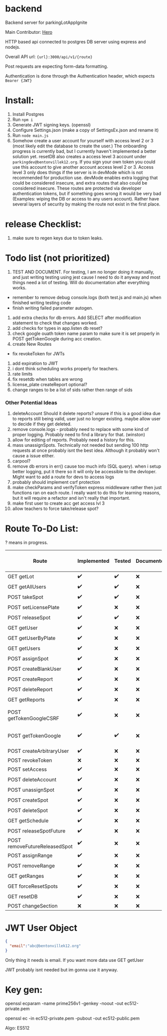 # backend

Backend server for parkingLotAppIgnite

Main Contributor: [Hero](https://github.com/TheHeroBrine422)

HTTP based api connected to postgres DB server using express and nodejs.

Overall API url: `{url}:3000/api/v1/{route}`

Post requests are expecting form-data formatting.

Authentication is done through the Authentication header, which expects `Bearer {JWT}`

# Install:

1. Install Postgres
2. Run `npm i`
3. Generate JWT signing keys. (openssl)
4. Configure Settings.json (make a copy of SettingsEx.json and rename it)
5. Run `node main.js`
6. Somehow create a user account for yourself with access level 2 or 3 (most likely edit the database to create the user.) The onboarding progress is currently bad, but I currently haven't implemented a better solution yet. resetDB also creates a access level 3 account under `parkingdev@bentonvillek12.org`. If you sign your own token you could use this account to give another account access level 2 or 3. Access level 3 only does things if the server is in devMode which is not recommended for production use. devMode enables extra logging that could be considered insecure, and extra routes that also could be considered insecure. These routes are protected via developer authentication tokens, but if something goes wrong it would be very bad (Examples: wiping the DB or access to any users account). Rather have several layers of security by making the route not exist in the first place.

# release Checklist:

1. make sure to regen keys due to token leaks.

# Todo list (not prioritized)

1. TEST AND DOCUMENT. For testing, I am no longer doing it manually, and just writing testing using jest cause I need to do it anyway and most things need a lot of testing. Will do documentation after everything works.
  * remember to remove debug console.logs (both test.js and main.js) when finished writing testing code
  * finish writing failed parameter autogen.
1. add extra checks for db errors. Add SELECT after modification statement to check that changes worked.
1. add checks for types in app.listen db reset?
1. check google ouath token name param to make sure it is set properly in POST getTokenGoogle during acc creation.
1. create New Routes
  * fix revokeToken for JWTs
1. add expiration to JWT
1. i dont think scheduling works properly for teachers.
1. rate limits
1. fix resetdb when tables are wrong
1. license_plate createReport optional?
1. change ranges to be a list of sids rather then range of sids

### Other Potential Ideas

1. deleteAccount Should it delete reports? unsure if this is a good idea due to reports still being valid, user just no longer existing. maybe allow user to decide if they get deleted.
2. remove console.logs - probably need to replace with some kind of proper logging. Probably need to find a library for that. (winston)
3. allow for editing of reports. Probably need a history for this.
4. mass unassignSpots. Technically not needed but sending 100 http requests at once probably isnt the best idea. Although it probably won't cause a issue either.
5. carpool?
6. remove db errors in err() cause too much info (SQL query). when i setup better logging, put it there so it will only be accessible to the devloper. Might want to add a route for devs to access logs
7. probably should implement csrf protection
8. make checkParams and verifyToken express middleware rather then just functions ran on each route. I really want to do this for learning reasons, but it will require a refactor and isn't really that important.
9. make first user to create acc get access lvl 3
10. allow teachers to force take/release spot?

# Route To-Do List:

? means in progress.

| Route                         | Implemented        | Tested             | Documented | Added to AutoTest (test/test.js) | Notes                                                  |
|-------------------------------|--------------------|--------------------|------------|----------------------------------|--------------------------------------------------------|
| GET getLot                    | :heavy_check_mark: | :heavy_check_mark: | :x:        | :heavy_check_mark:               |                                                        |
| GET getAllUsers               | :heavy_check_mark: | :heavy_check_mark: | :x:        | :heavy_check_mark:               |                                                        |
| POST takeSpot                 | :heavy_check_mark: | :heavy_check_mark: | :x:        | :heavy_check_mark:               |                                                        |
| POST setLicensePlate          | :heavy_check_mark: | :x:                | :x:        | :x:                              |                                                        |
| POST releaseSpot              | :heavy_check_mark: | :heavy_check_mark: | :x:        | :heavy_check_mark:               |                                                        |
| GET getUser                   | :heavy_check_mark: | :x:                | :x:        | :x:                              |                                                        |
| GET getUserByPlate            | :heavy_check_mark: | :x:                | :x:        | :x:                              |                                                        |
| GET getUsers                  | :heavy_check_mark: | :x:                | :x:        | :x:                              |                                                        |
| POST assignSpot               | :heavy_check_mark: | :x:                | :x:        | :x:                              |                                                        |
| POST createBlankUser          | :heavy_check_mark: | :x:                | :x:        | :x:                              |                                                        |
| POST createReport             | :heavy_check_mark: | :x:                | :x:        | :x:                              |                                                        |
| POST deleteReport             | :heavy_check_mark: | :x:                | :x:        | :x:                              |                                                        |
| GET getReports                | :heavy_check_mark: | :x:                | :x:        | :x:                              |                                                        |
| POST getTokenGoogleCSRF       | :heavy_check_mark: | :x:                | :x:        | NA (puppeteer maybe?)            | not really being used other then googleSignInTest.html |
| POST getTokenGoogle           | :heavy_check_mark: | :heavy_check_mark: | :x:        | NA (puppeteer maybe?)            |                                                        |
| POST createArbitraryUser      | :heavy_check_mark: | :x:                | :x:        | :x:                              |                                                        |
| POST revokeToken              | :x:                | :x:                | :x:        | :x:                              |                                                        |
| POST setAccess                | :heavy_check_mark: | :x:                | :x:        | :x:                              |                                                        |
| POST deleteAccount            | :heavy_check_mark: | :x:                | :x:        | :x:                              |                                                        |
| POST unassignSpot             | :heavy_check_mark: | :x:                | :x:        | :x:                              |                                                        |
| POST createSpot               | :heavy_check_mark: | :x:                | :x:        | :x:                              |                                                        |
| POST deleteSpot               | :heavy_check_mark: | :x:                | :x:        | :x:                              |                                                        |
| GET getSchedule               | :heavy_check_mark: | :x:                | :x:        | :x:                              |                                                        |
| POST releaseSpotFuture        | :heavy_check_mark: | :x:                | :x:        | :x:                              |                                                        |
| POST removeFutureReleasedSpot | :heavy_check_mark: | :x:                | :x:        | :x:                              |                                                        |
| POST assignRange              | :heavy_check_mark: | :x:                | :x:        | :x:                              |                                                        |
| POST removeRange              | :heavy_check_mark: | :x:                | :x:        | :x:                              |                                                        |
| GET getRanges                 | :heavy_check_mark: | :x:                | :x:        | :x:                              |                                                        |
| GET forceResetSpots           | :heavy_check_mark: | :x:                | :x:        | :x:                              |                                                        |
| GET resetDB                   | :heavy_check_mark: | :x:                | :x:        | :x:                              |                                                        |
| POST changeSection            | :x:                | :x:                | :x:        | :x:                              |                                                        |

# JWT User Object

```json
{
  "email":"abc@bentonvillek12.org"
}
```

Only thing it needs is email. If you want more data use GET getUser

JWT probably isnt needed but im gonna use it anyway.

# Key gen:
openssl ecparam -name prime256v1 -genkey -noout -out ec512-private.pem

openssl ec -in ec512-private.pem -pubout -out ec512-public.pem

Algo: ES512
